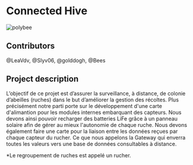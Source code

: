 
<h1> Connected Hive </h1>

![polybee](https://www.sciencesetavenir.fr/assets/img/2013/07/17/cover-r4x3w1000-57df358a3ec0c-nid-d-abeille.jpg)

<h2> Contributors </h2>

@LeaVdv, @Slyv06, @golddogh, @Bees

<h2> Project description </h2>

L’objectif de ce projet est d’assurer la surveillance, à distance, de colonie d’abeilles (ruches) dans le but d’améliorer la gestion des récoltes. 
Plus précisément notre parti porte sur le développement d'une carte d'alimantion pour les modules internes embarquant des capteurs. Nous devons ainsi pouvoir recharger des batteries LiFe grâce à un panneau solaire afin de gérer au mieux l'autonomie de chaque ruche.
Nous devons également faire une carte pour la liaison entre les données reçues par chaque capteur du rucher. Ce que nous appelons la Gateway qui enverra toutes les valeurs vers une base de données consultables à distance.

*Le regroupement de ruches est appelé un rucher. 
